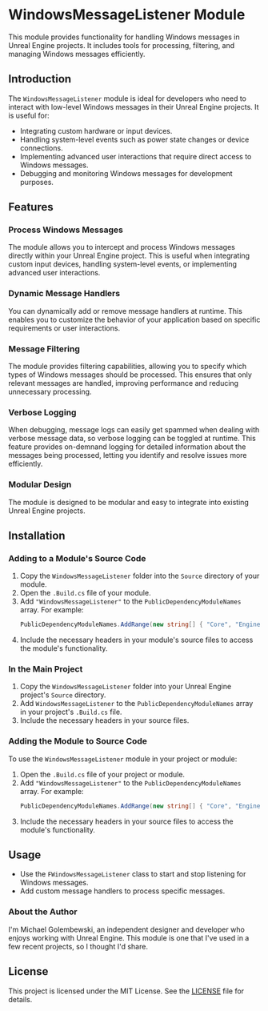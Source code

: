 # WindowsMessageListener Module

This module provides functionality for handling Windows messages in Unreal Engine projects. It includes tools for processing, filtering, and managing Windows messages efficiently.

## Introduction
The `WindowsMessageListener` module is ideal for developers who need to interact with low-level Windows messages in their Unreal Engine projects. It is useful for:
- Integrating custom hardware or input devices.
- Handling system-level events such as power state changes or device connections.
- Implementing advanced user interactions that require direct access to Windows messages.
- Debugging and monitoring Windows messages for development purposes.

## Features

### Process Windows Messages
The module allows you to intercept and process Windows messages directly within your Unreal Engine project. This is useful when integrating custom input devices, handling system-level events, or implementing advanced user interactions.

### Dynamic Message Handlers
You can dynamically add or remove message handlers at runtime. This enables you to customize the behavior of your application based on specific requirements or user interactions.

### Message Filtering
The module provides filtering capabilities, allowing you to specify which types of Windows messages should be processed. This ensures that only relevant messages are handled, improving performance and reducing unnecessary processing.

### Verbose Logging
When debugging, message logs can easily get spammed when dealing with verbose message data, so verbose logging can be toggled at runtime. This feature provides on-demnand logging for detailed information about the messages being processed, letting you identify and resolve issues more efficiently.

### Modular Design
The module is designed to be modular and easy to integrate into existing Unreal Engine projects.

## Installation

### Adding to a Module's Source Code
1. Copy the `WindowsMessageListener` folder into the `Source` directory of your module.
2. Open the `.Build.cs` file of your module.
3. Add `"WindowsMessageListener"` to the `PublicDependencyModuleNames` array. For example:
   ```csharp
   PublicDependencyModuleNames.AddRange(new string[] { "Core", "Engine", "WindowsMessageListener" });
   ```
4. Include the necessary headers in your module's source files to access the module's functionality.

### In the Main Project
1. Copy the `WindowsMessageListener` folder into your Unreal Engine project's `Source` directory.
2. Add `WindowsMessageListener` to the `PublicDependencyModuleNames` array in your project's `.Build.cs` file.
3. Include the necessary headers in your source files.

### Adding the Module to Source Code
To use the `WindowsMessageListener` module in your project or module:
1. Open the `.Build.cs` file of your project or module.
2. Add `"WindowsMessageListener"` to the `PublicDependencyModuleNames` array. For example:
   ```csharp
   PublicDependencyModuleNames.AddRange(new string[] { "Core", "Engine", "WindowsMessageListener" });
   ```
3. Include the necessary headers in your source files to access the module's functionality.

## Usage
- Use the `FWindowsMessageListener` class to start and stop listening for Windows messages.
- Add custom message handlers to process specific messages.


### About the Author
I'm Michael Golembewski, an independent designer and developer who enjoys working with Unreal Engine.  This module is one that I've used in a few recent projects, so I thought I'd share.

## License
This project is licensed under the MIT License. See the [LICENSE](./LICENSE) file for details.
